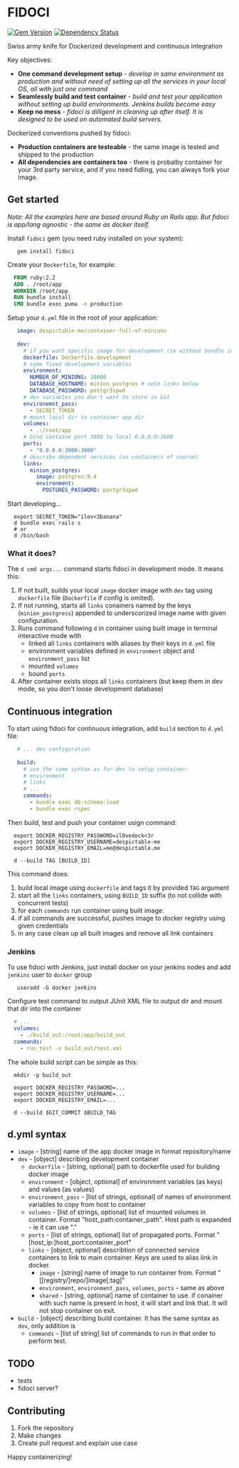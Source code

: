 # FIDOCI

[![Gem Version](https://badge.fury.io/rb/fidoci.svg)](http://badge.fury.io/rb/fidoci)  [![Dependency Status](https://gemnasium.com/DocX/fidoci.svg)](https://gemnasium.com/DocX/fidoci)


Swiss army knife for Dockerized development and continuous integration

Key objectives:

- **One command development setup** - *develop in same environment as production and without need of setting up all the services in your local OS, all with just one command*
- **Seamlessly build and test container** - *build and test your application without setting up build environments. Jenkins builds become easy*
- **Keep no mess** - *fidoci is dilligent in cleaning up after itself. It is designed to be used on automated build servers.*

Dockerized conventions pushed by fidoci:

- **Production containers are testeable** - the same image is tested and shipped to the production
- **All dependencies are containers too** - there is probalby container for your 3rd party service, and if you need fidling, you can always fork your image.


## Get started

*Note: All the examples here are based around Ruby on Rails app. But fidoci is app/lang agnostic - the same as docker itself.*

Install ```fidoci``` gem (you need ruby installed on your system):

```shell
   gem install fidoci
```

Create your ```Dockerfile```, for example:

```dockerfile  
  FROM ruby:2.2
  ADD . /root/app
  WORKDIR /root/app
  RUN bundle install
  CMD bundle exec puma -e production
```

Setup your ```d.yml``` file in the root of your application:

```yaml
   image: despictable-me/container-full-of-minions
   
   dev:
     # if you want specific image for development (ie without bundle install)
     dockerfile: Dockerfile.development
     # some fixed development variables
     environment:
       NUMBER_OF_MINIONS: 10000
       DATABASE_HOSTNAME: minion_postgres # note links below
       DATABASE_PASSWORD: postgr3spwd
     # dev variables you don't want to store in Git
     environemnt_pass:
       - SECRET_TOKEN
     # mount local dir to container app dir
     volumes:
       - .:/root/app
     # bind containe port 3000 to local 0.0.0.0:3000
     ports:
       - "0.0.0.0:3000:3000"
     # describe dependent services (as containers of course)
     links:
       minion_postgres:
         image: postgres:9.4
         environment:
           POSTGRES_PASSWORD: postgr3spwd
```

Start developing...

```shell
  export SECRET_TOKEN="ilov<3banana"
  d bundle exec rails s
  # or 
  d /bin/bash
```

### What it does?

The ```d cmd args...``` command starts fidoci in development mode. It means this:

1. If not built, suilds your local ```image``` docker image with ```dev``` tag using ```dockerfile``` file (```Dockerfile``` if config is omited).
2. If not running, starts all ```links``` conainers named by the keys (```minion_postgress```) appended to underscorized image name with given configuration.
3. Runs command following ```d``` in container using built image in terminal interactive mode with
   - linked all ```links``` containers with aliases by their keys in ```d.yml``` file
   - environment variables defined in ```environment``` object and ```environment_pass``` list
   - mounted ```volumes```
   - bound ```ports```
4. After container exists stops all ```links``` containers (but keep them in dev mode, so you don't loose development database)

## Continuous integration 

To start using fidoci for continuous integration, add ```build``` section to ```d.yml``` file:

```yaml
   # ... dev configuration
   
   build:
     # use the same syntax as for dev to setup container:
     # environment
     # links
     # ... 
     commands:
       - bundle exec db:schema:load
       - bundle exec rspec
```
Then build, test and push your container usign command:

```
  export DOCKER_REGISTRY_PASSWORD=il0vedock<3r
  export DOCKER_REGISTRY_USERNAME=despictable-me
  export DOCKER_REGISTRY_EMAIL=me@despictable.me
  
  d --build TAG [BUILD_ID]
```

This command does:

1. build local image using ```dockerfile``` and tags it by provided ```TAG``` argument
2. start all the ```links``` containers, using ```BUILD_ID``` suffix (to not collide with concurrent tests)
3. for each ```commands``` run container using built image.
4. if all commands are successful, pushes image to docker registry using given credentials
5. in any case clean up all built images and remove all link containers

### Jenkins

To use fidoci with Jenkins, just install docker on your jenkins nodes and add ```jenkins``` user to ```docker``` group

```shell
   useradd -G docker jenkins
```

Configure test command to output JUnit XML file to output dir and mount that dir into the container

```yaml
  # ...
  volumes:
    - ./build_out:/root/app/build_out
  commands:
    - run_test -o build_out/test.xml
```

The whole build script can be simple as this:
```shell  
  mkdir -p build_out
  
  export DOCKER_REGISTRY_PASSWORD=...
  export DOCKER_REGISTRY_USERNAME=...
  export DOCKER_REGISTRY_EMAIL=...
  
  d --build $GIT_COMMIT $BUILD_TAG
```

## d.yml syntax

- ```image``` - [string] name of the app docker image in format repository/name
- ```dev``` - [object] describing development container
  - ```dockerfile``` - [string, optional] path to dockerfile used for building docker image
  - ```environment``` - [object, optional] of environment variables (as keys) and values (as values)
  - ```environment_pass``` - [list of strings, optional] of names of environment variables to copy from host to container
  - ```volumes``` - [list of strings, optional] list of mounted volumes in container. Format "host_path:container_path". Host path is expanded - ie it can use "."
  - ```ports``` - [list of strings, optional] list of propagated ports. Format "[host_ip:]host_port:container_port"
  - ```links``` - [object, optional] describtion of connected service containers to link to main container. Keys are used to alias link in docker.
    - ```image``` - [string] name of image to run container from. Format "[[registry/]repo/]image[:tag]"
    - ```environment```, ```environment_pass```, ```volumes```, ```ports``` - same as above
    - ```shared``` - [string, optional] name of container to use. if conainer with such name is present in host, it will start and link that. It will not stop container on exit. 
- ```build``` - [object] describing build container. It has the same syntax as ```dev```, only addition is
  - ```commands``` - [list of string] list of commands to run in that order to perform test. 
  
## TODO

- tests
- fidoci server?


## Contributing

1. Fork the repository
2. Make changes
3. Create pull request and explain use case

Happy containerizing!
